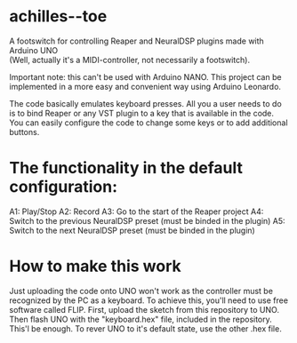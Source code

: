 # achilles--toe
A footswitch for controlling Reaper and NeuralDSP plugins made with Arduino UNO  
(Well, actually it's a MIDI-controller, not necessarily a footswitch).

Important note: this can't be used with Arduino NANO.
This project can be implemented in a more easy and convenient way using Arduino Leonardo.

The code basically emulates keyboard presses. All you a user needs to do is to bind Reaper or any VST plugin to a key that is available in the code.
You can easily configure the code to change some keys or to add additional buttons.

# The functionality in the default configuration:
A1: Play/Stop
A2: Record
A3: Go to the start of  the Reaper project
A4: Switch to the previous NeuralDSP preset (must be binded in the plugin)
A5: Switch to the next NeuralDSP preset (must be binded in the plugin)

# How to make this work
Just uploading the code onto UNO won't work as the controller must be recognized by the PC as a keyboard.
To achieve this, you'll need to use free software called FLIP.
First, upload the sketch from this repository to UNO.
Then flash UNO with the "keyboard.hex" file, included in the repository. This'l be enough.
To rever UNO to it's default state, use the other .hex file.

